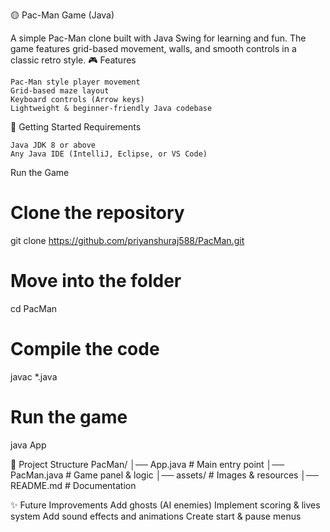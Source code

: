 🟡 Pac-Man Game (Java)

A simple Pac-Man clone built with Java Swing for learning and fun.
The game features grid-based movement, walls, and smooth controls in a classic retro style.
🎮 Features

    Pac-Man style player movement
    Grid-based maze layout
    Keyboard controls (Arrow keys)
    Lightweight & beginner-friendly Java codebase

🚀 Getting Started
Requirements

    Java JDK 8 or above
    Any Java IDE (IntelliJ, Eclipse, or VS Code)

Run the Game

# Clone the repository
git clone https://github.com/priyanshuraj588/PacMan.git

# Move into the folder
cd PacMan

# Compile the code
javac *.java

# Run the game
java App

📂 Project Structure
PacMan/
│── App.java        # Main entry point
│── PacMan.java     # Game panel & logic
│── assets/         # Images & resources
│── README.md       # Documentation

✨ Future Improvements
Add ghosts (AI enemies)
Implement scoring & lives system
Add sound effects and animations
Create start & pause menus
